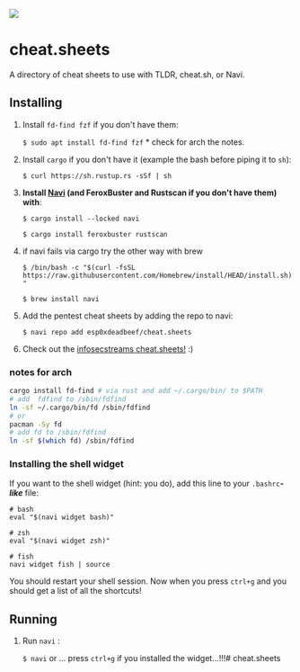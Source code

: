 ![](https://image.shutterstock.com/image-illustration/cheatsheet-text-on-blue-grungy-260nw-1808793118.jpg)
# cheat.sheets

A directory of cheat sheets to use with TLDR, cheat.sh, or Navi.

## Installing

1. Install `fd-find fzf` if you don't have them:

    `$ sudo apt install fd-find fzf` * check for arch the notes.

1. Install `cargo` if you don't have it (example the bash before piping it to `sh`):

    `$ curl https://sh.rustup.rs -sSf | sh`

1. **Install [Navi](https://github.com/denisidoro/navi) (and FeroxBuster and Rustscan if you don't have them) with**:
    
    `$ cargo install --locked navi`
    
    `$ cargo install feroxbuster rustscan`
 
1. if navi fails via cargo try the other way with brew 

    `$ /bin/bash -c "$(curl -fsSL https://raw.githubusercontent.com/Homebrew/install/HEAD/install.sh)"`
    
    `$ brew install navi`

1. Add the pentest cheat sheets by adding the repo to navi:

    `$ navi repo add esp0xdeadbeef/cheat.sheets`

1. Check out the [infosecstreams cheat.sheets!](https://github.com/infosecstreams/cheat.sheets) :)


### notes for arch 

```bash
cargo install fd-find # via rust and add ~/.cargo/bin/ to $PATH
# add  fdfind to /sbin/fdfind
ln -sf ~/.cargo/bin/fd /sbin/fdfind
# or
pacman -Sy fd
# add fd to /sbin/fdfind
ln -sf $(which fd) /sbin/fdfind
```

### Installing the shell widget

If you want to the shell widget (hint: you do), add this line to your `.bashrc`_**-like**_ file:

```shell
# bash
eval "$(navi widget bash)"

# zsh
eval "$(navi widget zsh)"

# fish
navi widget fish | source
```

You should restart your shell session. Now when you press `ctrl+g` and you should get a list of all the shortcuts!

## Running

1. Run `navi` :

    `$ navi` or ... press `ctrl+g` if you installed the widget...!!!# cheat.sheets
